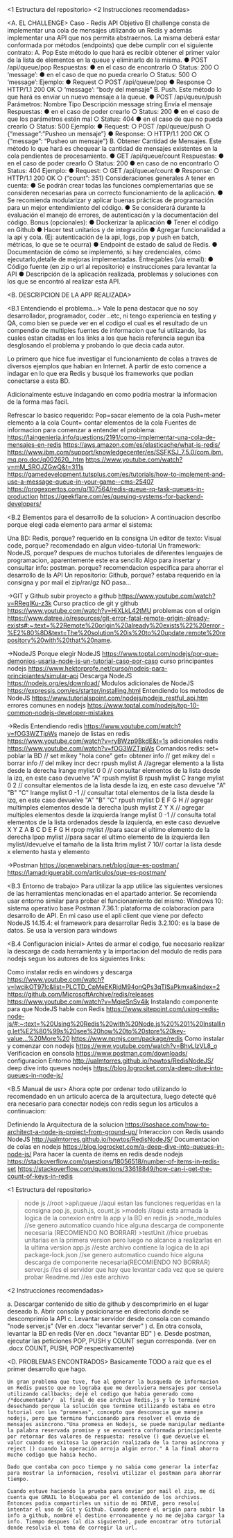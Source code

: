 <INDEX>
    <A. EL CHALLENGE>
    <B. DESCRIPCION DE LA APP REALIZADA> 
        <B.1 Entendiendo el problema...>
        <B.2 Elementos para el desarrollo de la solucion>
        <B.3 Entorno de trabajo>
        <B.4 Configuracion inicial>
        <B.5 Manual de usr>
            <1 Estructura del repositorio>
            <2 Instrucciones recomendadas>
    <C. DESCRIPCION DE LA APP REALIZADA>
    <D. PROBLEMAS ENCONTRADOS>

<A. EL CHALLENGE>
Caso - Redis API
Objetivo
El challenge consta de implementar una cola de mensajes utilizando un Redis y además implementar una
API que nos permita abstraernos.
La misma deberá estar conformada por métodos (endpoints) que debe cumplir con el siguiente contrato:
A. Pop
Este método lo que hará es recibir obtener el primer valor de la lista de elementos en la queue y eliminarlo de
la misma.
● POST /api/queue/pop
Respuestas:
● en el caso de encontrarlo
○ Status: 200
○ ‘message’: <msg>
● en el caso de que no pueda crearlo
○ Status: 500
○ ‘message’: <msg>
Ejemplo:
● Request
○ POST /api/queue/pop
● Response
○ HTTP/1.1 200 OK
○ ‘message’: “body del mensaje”
B. Push.
Este método lo que hará es enviar un nuevo mensaje a la queue.
● POST /api/queue/push
Parámetros:
Nombre Tipo Descripción
message string Envía el mensaje
Respuestas:
● en el caso de poder crearlo
○ Status: 200
● en el caso de que los parámetros estén mal
○ Status: 404
● en el caso de que no pueda crearlo
○ Status: 500
Ejemplo:
● Request:
○ POST /api/queue/push
○ {“message”:”Pusheo un mensaje”}
● Response:
○ HTTP/1.1 200 OK
○ {“message”: “Pusheo un mensaje”}
B. Obtener Cantidad de Mensajes.
Este método lo que hará es chequear la cantidad de mensajes existentes en la cola pendientes de
procesamiento.
● GET /api/queue/count
Respuestas:
● en el caso de poder crearlo
○ Status: 200
● en caso de no encontrarlo
○ Status: 404
Ejemplo:
● Request:
○ GET /api/queue/count
● Response:
○ HTTP/1.1 200 OK
○ {“count”: 351}
Consideraciones generales
A tener en cuenta:
● Se podrán crear todas las funciones complementarias que se consideren necesarias para un
correcto funcionamiento de la aplicación.
● Se recomienda modularizar y aplicar buenas prácticas de programación para un mejor
entendimiento del código.
● Se considerará durante la evaluación el manejo de errores, de autenticación y la documentación del
código.
Bonus (opcionales):
● Dockerizar la aplicación
● Tener el código en Github
● Hacer test unitarios y de integración
● Agregar funcionalidad a la api y cola. (Ej: autenticación de la api, logs, pop y push en batch, métricas,
lo que se te ocurra)
● Endpoint de estado de salud de Redis.
● Documentación de cómo se implementó, si hay credenciales, cómo ejecutarlo,detalle de mejoras
implementadas.
Entregables (via email):
● Código fuente (en zip o url al repositorio) e instrucciones para levantar la API
● Descripción de la aplicación realizada, problemas y soluciones con los que se encontró al realizar
esta API.

<B. DESCRIPCION DE LA APP REALIZADA>

<B.1 Entendiendo el problema...>
Vale la pena destacar que no soy desarrollador, programador, coder ..etc, ni tengo experiencia en testing y QA, como bien se puede ver en el codigo el cual es el resultado de un compendio de multiples fuentes de informacion que fui utilizando, las cuales estan citadas en los links a los que hacia referencia segun iba desglosando el problema y probando lo que decia cada autor.

Lo primero que hice fue investigar el funcionamiento de colas a traves de diversos ejemplos que habian en Internet. A partir de esto comence a indagar en lo que era Redis y busqué los frameworks que podian conectarse a esta BD.

Adicionalmente estuve indagando en como podria mostrar la informacion de la forma mas facil.



Refrescar lo basico requerido:
Pop=sacar elemento de la cola
Push=meter elemento a la cola
Count= contar elementos de la cola
Fuentes de informacion para comenzar a entender el problema:
https://laingenieria.info/questions/2191/como-implementar-una-cola-de-mensajes-en-redis
https://aws.amazon.com/es/elasticache/what-is-redis/
https://www.ibm.com/support/knowledgecenter/es/SSFKSJ_7.5.0/com.ibm.mq.pro.doc/q002620_.htm
https://www.youtube.com/watch?v=mM_SROJZGwQ&t=311s
https://gamedevelopment.tutsplus.com/es/tutorials/how-to-implement-and-use-a-message-queue-in-your-game--cms-25407
https://progexpertos.com/q/107564/redis-queue-rq-task-queues-in-production
https://geekflare.com/es/queuing-systems-for-backend-developers/

<B.2 Elementos para el desarrollo de la solucion>
A continuacion describo porque elegi cada elemento para armar el sistema:

Una BD: Redis, porque? requerido en la consigna
Un editor de texto: Visual code, porque? recomendado en algun video-tutorial
Un framework: NodeJS, porque? despues de muchos tutoriales de diferentes lenguajes de programacion, aparentemente este era sencillo
Algo para insertar y consultar info: postman. porque? recomendacion especifica para ahorrar el desarrollo de la API
Un repositorio: Github, porque? estaba requerido en la consigna y por mail el zip/rar/gz NO pasa...

->GIT y Github
subir proyecto a github
https://www.youtube.com/watch?v=RRegIKu-z3k
Curso practico de git y github
https://www.youtube.com/watch?v=HiXLkL42tMU
problemas con el origin
https://www.datree.io/resources/git-error-fatal-remote-origin-already-exists#:~:text=%22Remote%20origin%20already%20exists%22%20error,-%E2%80%8D&text=The%20solution%20is%20to%20update,remote%20repository%20with%20that%20name.

->NodeJS
Porque elegir NodeJS
https://www.toptal.com/nodejs/por-que-demonios-usaria-node-js-un-tutorial-caso-por-caso
curso principantes nodejs
https://www.hektorprofe.net/curso/nodejs-para-principiantes/simular-api
Descarga NodeJS
https://nodejs.org/es/download/
Modulos adicionales de NodeJS
https://expressjs.com/es/starter/installing.html
Entendiendo los metodos de NodeJS
https://www.tutorialspoint.com/nodejs/nodejs_restful_api.htm
errores comunes en nodejs
https://www.toptal.com/nodejs/top-10-common-nodejs-developer-mistakes

->Redis
Entendiendo redis
https://www.youtube.com/watch?v=fOG3WZTjpWs
manejo de listas en redis
https://www.youtube.com/watch?v=ryBWzp9BkdE&t=1s
adicionales redis
https://www.youtube.com/watch?v=fOG3WZTjpWs
Comandos redis:
set= poblar la BD //  set mikey "hola cone"
get= obtener info // get mikey
del = borrar info // del mikey
incr 
decr 
rpush mylist A //agregar elemento a la lista desde la derecha
lrange mylist 0 0 // consultar elementos de la lista desde la izq, en este caso devuelve "A"
rpush mylist B
rpush mylist C
lrange mylist 0 2 // consultar elementos de la lista desde la izq, en este caso devuelve "A" "B" "C"
lrange mylist 0 -1 // consultar total elementos de la lista desde la izq, en este caso devuelve "A" "B" "C"
rpush mylist D E F G H // agregar multimples elementos desde la derecha
lpush mylist Z Y X // agregar multiples elementos desde la izquierda
lrange mylist 0 -1 // consulta total elementos de la lista ordenados desde la izquierda, en este caso devuelve X Y Z A B C D E F G H
rpop mylist //para sacar el ultimo elemento de la derecha
lpop mylist //para sacar el ultimo elemento de la izquierda
llen mylist//devuelve el tamaño de la lista
ltrim mylist 7 10// cortar la lista desde x elemento hasta y elemento

->Postman
https://openwebinars.net/blog/que-es-postman/
https://lamadriguerabit.com/articulos/que-es-postman/

<B.3 Entorno de trabajo>
Para utilizar la app utilice las siguientes versiones de las herramientas mencionadas en el apartado anterior. Se recomienda usar entorno similar para probar el funcionamiento del mismo:
    Windows 10: sistema operativo base
    Postman 7.36.1: plataforma de colaboracion para desarrollo de API. En mi caso use el apli client que viene por defecto
    NodeJS 14.15.4: el framework para desarrollar
    Redis 3.2.100: es la base de datos. Se usa la version para windows
    
<B.4 Configuracion inicial>
Antes de armar el codigo, fue necesario realizar la descarga de cada herramienta y la importacion del modulo de redis para nodejs segun los autores de los siguientes links:

Como instalar redis en windows y descarga
https://www.youtube.com/watch?v=lwcikOT97lc&list=PLCTD_CpMeEKRjdM94onQPs3qTISaPkmxa&index=2
https://github.com/MicrosoftArchive/redis/releases
https://www.youtube.com/watch?v=MqieSnSv4ik
Instalando componente para que NodeJS hable con Redis
https://www.sitepoint.com/using-redis-node-js/#:~:text=%20Using%20Redis%20with%20Node.js%20%201%20Installing,let%E2%80%99s%20see%20how%20to%20store%20key-value...%20More%20
https://www.npmjs.com/package/redis
Como instalar y comenzar con nodejs
https://www.youtube.com/watch?v=BhvLIzVL8_o
Verificacion en consola
https://www.postman.com/downloads/
configuracion Entorno
http://ualmtorres.github.io/howtos/RedisNodeJS/
deep dive into queues nodejs
https://blog.logrocket.com/a-deep-dive-into-queues-in-node-js/

<B.5 Manual de usr>
Ahora opte por ordenar todo utilizando lo recomendado en un articulo acerca de la arquitectura, luego detecté qué era necesario para conectar nodejs con redis segun los articulos a continuacion:

Definiendo la Arquitectura de la solucion
https://soshace.com/how-to-architect-a-node-js-project-from-ground-up/
Interaccion con Redis usando NodeJS
http://ualmtorres.github.io/howtos/RedisNodeJS/
Documentacion de colas en nodejs
https://blog.logrocket.com/a-deep-dive-into-queues-in-node-js/
Para hacer la cuenta de items en redis desde nodejs
https://stackoverflow.com/questions/18056518/number-of-items-in-redis-set
https://stackoverflow.com/questions/33618849/how-can-i-get-the-count-of-keys-in-redis


<1 Estructura del repositorio>

>node js //root
    >api\queue //aqui estan las funciones requeridas en la consigna pop.js, push.js, count.js
    >models //aqui esta armada la logica de la conexion entre la app y la BD en redis.js
    >node_modules //se genero automatico cuando hice alguna descarga de componente necesaria (RECOMIENDO NO BORRAR)
    >testUnit //hice pruebas unitarias en la primera version pero luego no alcance a realizarlas en la ultima version
    app.js //este archivo contiene la logica de la api
    package-lock.json //se genero automatico cuando hice alguna descarga de componente necesaria(RECOMIENDO NO BORRAR)
    server.js //es el servidor que hay que levantar cada vez que se quiere probar
    Readme.md //es este archivo

<2 Instrucciones recomendadas>

a. Descargar contenido de sitio de github y descomprimirlo en el lugar deseado
b. Abrir consola y posicionarse en directorio donde se descomprimio la API
c. Levantar servidor desde consola con comando "node server.js" (Ver en .docx "levantar server" )
d. En otra consola, levantar la BD en redis (Ver en .docx "levantar BD" )
e. Desde postman, ejecutar las peticiones POP, PUSH y  COUNT segun corresponda. (ver en .docx COUNT, PUSH, POP  respectivamente) 


<D. PROBLEMAS ENCONTRADOS>
    Basicamente TODO a raiz que es el primer desarrollo que hago.

    Un gran problema que tuve, fue al generar la busqueda de informacion en Redis puesto que no lograba que me devolviera mensajes por consola utilizando callbacks; dejé el codigo que habia generado como /*documentado*/  al final de ese archivo Redis.js y lo terminé desechando porque la solución que termine utilizando estaba en otro tutorial con las "promesas", concepto que desconocia que maneja nodejs, pero que termino funcionando para resolver el envio de mensajes asincrono."Una promesa en Nodejs, se puede manipular mediante la palabra reservada promise y se encuentra conformada principalmente por retornar dos valores de respuesta: resolve () que devuelve el valor cuando es exitosa la operación realizada de la tarea asíncrona y reject () cuando la operación arroja algún error." A la final ahorro mucho codigo que habia hecho.

    Dado que contaba con poco tiempo y no sabia como generar la interfaz para mostrar la informacion, resolvi utilizar el postman para ahorrar tiempo.

    Cuando estuve haciendo la prueba para enviar por mail el zip, me dí cuenta que GMAIL lo bloqueaba por el contenido de los archivos. Entonces podia compartirles un sitio de mi DRIVE, pero resolví intentar el uso de Git y Github. Cuando generé el origin para subir la info a github, nombré el destino erroneamente y no me dejaba cargar la info. Tiempo despues (al dia siguiente), pude encontrar otro tutorial donde resolvia el tema de corregir la url.

